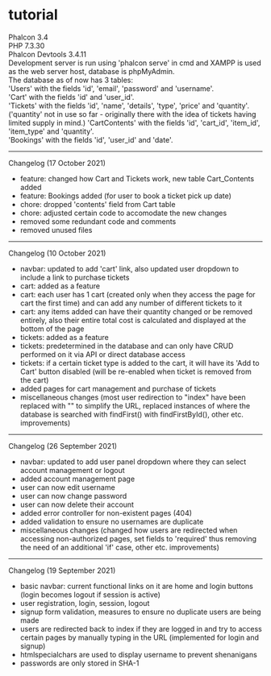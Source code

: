 # tutorial

Phalcon 3.4  
PHP 7.3.30  
Phalcon Devtools 3.4.11  
Development server is run using 'phalcon serve' in cmd and XAMPP is used as the web server host, database is phpMyAdmin.  
The database as of now has 3 tables:  
'Users' with the fields 'id', 'email', 'password' and 'username'.  
'Cart' with the fields 'id' and 'user_id'.  
'Tickets' with the fields 'id', 'name', 'details', 'type', 'price' and 'quantity'. ('quantity' not in use so far - originally there with the idea of tickets having limited supply in mind.)
'CartContents' with the fields 'id', 'cart_id', 'item_id', 'item_type' and 'quantity'.  
'Bookings' with the fields 'id', 'user_id' and 'date'.  

- - - - -

Changelog (17 October 2021)
- feature: changed how Cart and Tickets work, new table Cart_Contents added
- feature: Bookings added (for user to book a ticket pick up date)
- chore: dropped 'contents' field from Cart table
- chore: adjusted certain code to accomodate the new changes
- removed some redundant code and comments
- removed unused files

- - - - -

Changelog (10 October 2021)
- navbar: updated to add 'cart' link, also updated user dropdown to include a link to purchase tickets
- cart: added as a feature 
- cart: each user has 1 cart (created only when they access the page for cart the first time) and can add any number of different tickets to it
- cart: any items added can have their quantity changed or be removed entirely, also their entire total cost is calculated and displayed at the bottom of the page
- tickets: added as a feature
- tickets: predetermined in the database and can only have CRUD performed on it via API or direct database access
- tickets: if a certain ticket type is added to the cart, it will have its 'Add to Cart' button disabled (will be re-enabled when ticket is removed from the cart)
- added pages for cart management and purchase of tickets
- miscellaneous changes (most user redirection to "index" have been replaced with "" to simplify the URL, replaced instances of where the database is searched with findFirst() with findFirstById(), other etc. improvements)

- - - - -

Changelog (26 September 2021)
- navbar: updated to add user panel dropdown where they can select account management or logout
- added account management page
- user can now edit username
- user can now change password
- user can now delete their account
- added error controller for non-existent pages (404)
- added validation to ensure no usernames are duplicate
- miscellaneous changes (changed how users are redirected when accessing non-authorized pages, set fields to 'required' thus removing the need of an additional 'if' case, other etc. improvements)

- - - - -

Changelog (19 September 2021)
- basic navbar: current functional links on it are home and login buttons (login becomes logout if session is active)
- user registration, login, session, logout
- signup form validation, measures to ensure no duplicate users are being made
- users are redirected back to index if they are logged in and try to access certain pages by manually typing in the URL (implemented for login and signup)
- htmlspecialchars are used to display username to prevent shenanigans
- passwords are only stored in SHA-1
